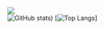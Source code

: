 <!--
**Noudi03/Noudi03** is a ✨ _special_ ✨ repository because its `README.md` (this file) appears on your GitHub profile.

Here are some ideas to get you started:

- 🔭 I’m currently working on ...
- 🌱 I’m currently learning ...
- 👯 I’m looking to collaborate on ...
- 🤔 I’m looking for help with ...
- 💬 Ask me about ...
- 📫 How to reach me: ...
- 😄 Pronouns: ...
- ⚡ Fun fact: ...
-->
![](https://visitor-badge.laobi.icu/badge?page_id=Noudi03.Noudi03)  
![GitHub stats](https://github-readme-stats.vercel.app/api?username=Noudi03&show_icons=true&theme=radical&count_private=true))
[![Top Langs](https://github-readme-stats.vercel.app/api/top-langs/?username=Noudi03)]
